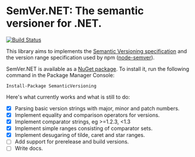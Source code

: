 SemVer.NET: The semantic versioner for .NET.
============================================

[![Build Status](https://travis-ci.org/adamreeve/semver.net.svg?branch=master)](https://travis-ci.org/adamreeve/semver.net)

This library aims to implements the
[Semantic Versioning specification](http://semver.org/)
and the version range specification used by
npm ([node-semver](https://github.com/npm/node-semver)).

SemVer.NET is available as a [NuGet package](https://www.nuget.org/packages/SemanticVersioning/).
To install it, run the following command in the Package Manager Console:

```
Install-Package SemanticVersioning
```

Here's what currently works and what is still to do:

- [x] Parsing basic version strings with major, minor and patch numbers.
- [x] Implement equality and comparison operators for versions.
- [x] Implement comparator strings, eg >=1.2.3, <1.3
- [x] Implement simple ranges consisting of comparator sets.
- [x] Implement desugaring of tilde, caret and star ranges.
- [ ] Add support for prerelease and build versions.
- [ ] Write docs.
